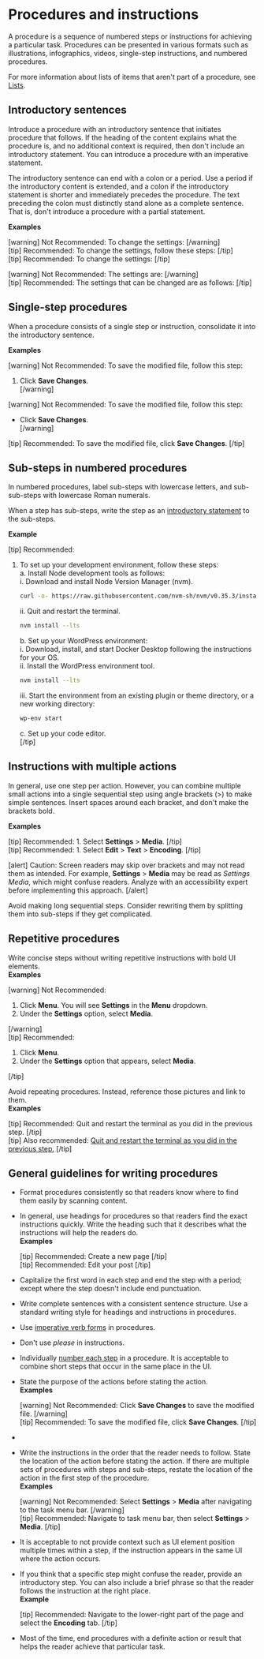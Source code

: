 # Procedures and instructions

A procedure is a sequence of numbered steps or instructions for achieving a particular task. Procedures can be presented in various formats such as illustrations, infographics, videos, single-step instructions, and numbered procedures.

For more information about lists of items that aren't part of a procedure, see [Lists]().

## Introductory sentences

Introduce a procedure with an introductory sentence that initiates procedure that follows. If the heading of the content explains what the procedure is, and no additional context is required, then don't include an introductory statement. You can introduce a procedure with an imperative statement.

The introductory sentence can end with a colon or a period. Use a period if the introductory content is extended, and a colon if the introductory statement is shorter and immediately precedes the procedure. The text preceding the colon must distinctly stand alone as a complete sentence. That is, don't introduce a procedure with a partial statement.

**Examples**  

[warning] Not Recommended: To change the settings: [/warning]  
[tip] Recommended: To change the settings, follow these steps: [/tip]  
[tip] Recommended: To change the settings: [/tip]  

[warning] Not Recommended: The settings are: [/warning]  
[tip] Recommended: The settings that can be changed are as follows: [/tip]  

## Single-step procedures

When a procedure consists of a single step or instruction, consolidate it into the introductory sentence.

**Examples**  

[warning] Not Recommended: To save the modified file, follow this step:
1. Click **Save Changes**.  
[/warning]  

[warning] Not Recommended: To save the modified file, follow this step:
- Click **Save Changes**.  
[/warning]  

[tip] Recommended: To save the modified file, click **Save Changes**. [/tip]  

## Sub-steps in numbered procedures

In numbered procedures, label sub-steps with lowercase letters, and sub-sub-steps with lowercase Roman numerals.

When a step has sub-steps, write the step as an [introductory statement](#introductory-sentences) to the sub-steps.

**Example**  

[tip] Recommended:
1. To set up your development environment, follow these steps:  
   a. Install Node development tools as follows:  
      i. Download and install Node Version Manager (nvm).  
      ```sh
      curl -o- https://raw.githubusercontent.com/nvm-sh/nvm/v0.35.3/install.sh | bash
      ```

      ii. Quit and restart the terminal.  
      ```sh
      nvm install --lts
      ```  
   b. Set up your WordPress environment:    
      i. Download, install, and start Docker Desktop following the instructions for your OS.  
      ii. Install the WordPress environment tool.
      ```sh
      nvm install --lts
      ```  
      iii. Start the environment from an existing plugin or theme directory, or a new working directory:
      ```sh
      wp-env start
      ```
   c. Set up your code editor.  
[/tip]  

## Instructions with multiple actions

In general, use one step per action. However, you can combine multiple small actions into a single sequential step using angle brackets (>) to make simple sentences. Insert spaces around each bracket, and don't make the brackets bold.

**Examples**  

[tip] Recommended: 1. Select **Settings** > **Media**. [/tip]  
[tip] Recommended: 1. Select **Edit** > **Text** > **Encoding**. [/tip]  

[alert] Caution: Screen readers may skip over brackets and may not read them as intended. For example, **Settings** > **Media** may be read as *Settings Media*, which might confuse readers. Analyze with an accessibility expert before implementing this approach. [/alert]  

Avoid making long sequential steps. Consider rewriting them by splitting them into sub-steps if they get complicated.

## Repetitive procedures

Write concise steps without writing repetitive instructions with bold UI elements.  
**Examples**  

[warning] Not Recommended:  
1. Click **Menu**. You will see **Settings** in the **Menu** dropdown.  
2. Under the **Settings** option, select **Media**.  

[/warning]  
[tip] Recommended:  
1. Click **Menu**.  
2. Under the **Settings** option that appears, select **Media**.  

[/tip]  

Avoid repeating procedures. Instead, reference those pictures and link to them.  
**Examples**  

[tip] Recommended: Quit and restart the terminal as you did in the previous step. [/tip]  
[tip] Also recommended: [Quit and restart the terminal as you did in the previous step.](#) [/tip]  


## General guidelines for writing procedures

- Format procedures consistently so that readers know where to find them easily by scanning content.
- In general, use headings for procedures so that readers find the exact instructions quickly. Write the heading such that it describes what the instructions will help the readers do.  
  **Examples**  

  [tip] Recommended: Create a new page [/tip]  
  [tip] Recommended: Edit your post [/tip]  
- Capitalize the first word in each step and end the step with a period; except where the step doesn't include end punctuation.
- Write complete sentences with a consistent sentence structure. Use a standard writing style for headings and instructions in procedures.
- Use [imperative verb forms]() in procedures.
- Don't use *please* in instructions.
- Individually [number each step](#sub-steps-in-numbered-procedures) in a procedure. It is acceptable to combine short steps that occur in the same place in the UI.
- State the purpose of the actions before stating the action.  
  **Examples**  

  [warning] Not Recommended: Click **Save Changes** to save the modified file. [/warning]  
  [tip] Recommended: To save the modified file, click **Save Changes**. [/tip]  

-
- Write the instructions in the order that the reader needs to follow. State the location of the action before stating the action. If there are multiple sets of procedures with steps and sub-steps, restate the location of the action in the first step of the procedure.  
  **Examples**  

  [warning] Not Recommended: Select **Settings** > **Media** after navigating to the task menu bar. [/warning]  
  [tip] Recommended: Navigate to task menu bar, then select **Settings** > **Media**. [/tip]  

- It is acceptable to not provide context such as UI element position multiple times within a step, if the instruction appears in the same UI where the action occurs.
- If you think that a specific step might confuse the reader, provide an introductory step. You can also include a brief phrase so that the reader follows the instruction at the right place.  
  **Example**  

  [tip] Recommended: Navigate to the lower-right part of the page and select the **Encoding** tab. [/tip]  

- Most of the time, end procedures with a definite action or result that helps the reader achieve that particular task.
